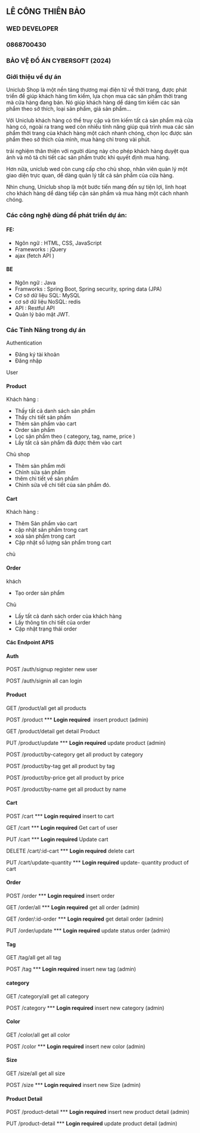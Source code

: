 ## LÊ CÔNG THIÊN BẢO
### WED DEVELOPER
### 0868700430
### BẢO VỆ ĐỒ ÁN CYBERSOFT (2024)


### Giới thiệu về dự án

Uniclub Shop là một nền tảng thương mại điện tử về thời trang,  được phát triển để giúp khách hàng tìm kiếm, lựa chọn mua các sản phẩm thời trang mà cửa hàng đang bán. Nó giúp khách hàng dể dáng tìm kiếm các sản phẩm theo sở thích, loại sản phẩm, giá sản phẩm…

Với Uniclub khách hàng có thể truy cập và tìm kiếm tất cả sản phẩm mà cửa hàng có, ngoài ra trang wed còn nhiều tính năng giúp quá trình mua các sản phẩm thời trang của khách hàng một cách nhanh chóng, chọn lọc được sản phẩm theo sở thích của mình, mua hàng chỉ trong vài phút.

trải nghiệm thân thiện với người dùng này cho phép khách hàng duyệt qua ảnh và mô tả chi tiết các sản phẩm trước khi quyết định mua hàng.

Hơn nữa, uniclub wed còn cung cấp cho chủ shop, nhân viên quản lý một giao diện trực quan, dể dàng quản lý tất cả sản phẩm của cửa hàng.

Nhìn chung, Uniclub shop là một bước tiến mang đến sự tiện lợi, linh hoạt cho khách hàng dể dàng tiếp cận sản phẩm và mua hàng một cách nhanh chóng.

### Các công nghệ dùng để phát triển dự án:

#### FE:

- Ngôn ngữ :  HTML, CSS, JavaScript
- Frameworks : jQuery
- ajax (fetch API )

#### BE

- Ngôn ngữ : Java
- Framworks : Spring Boot, Spring security, spring data (JPA)
- Cơ sở dữ liệu SQL: MySQL
- cơ sở dữ liệu NoSQL: redis
- API : Restful API
- Quản lý bảo mật JWT.

### Các Tính Năng trong dự án

Authentication

- Đăng ký tài khoản
- Đăng nhập

User

#### Product

Khách hàng :

- Thấy tất cả danh sách sản phẩm
- Thấy chi tiết sản phẩm
- Thêm sản phẩm vào cart
- Order sản phẩm
- Lọc sản phẩm theo ( category, tag, name, price )
- Lấy tất cả sản phẩm đã được thêm vào cart

Chủ shop

- Thêm sản phẩm mới
- Chỉnh sửa sản phẩm
- thêm chi tiết về sản phẩm
- Chỉnh sửa về chi tiết của sản phẩm đó.

#### Cart

Khách hàng :

- Thêm Sản phẩm vào cart
- cập nhật sản phẩm trong  cart
- xoá sản phẩm trong cart
- Cập nhật số lượng sản phẩm trong cart

chủ

#### Order

khách

- Tạo order sản phẩm

Chủ

- Lấy tất cả danh sách order của khách hàng
- Lấy thông tin chi tiết của order
- Cập nhật trạng thái order

#### Các Endpoint APIS

#### Auth

POST            /auth/signup           register new user

POST            /auth/signin           all  can login

#### Product

GET           /product/all      get all products

POST        /product        *** **Login required**      insert product  (admin)

GET       /product/detail    get detail Product

PUT      /product/update  *** **Login required**    update product  (admin)

POST    /product/by-category  get all product by category

POST       /product/by-tag     get all product by tag

POST      /product/by-price   get all product by price

POST     /product/by-name  get all product by name

#### Cart

POST     /cart       *** **Login required**   insert to cart

GET      /cart   *** **Login required**     Get cart of user

PUT      /cart   *** **Login required**    Update cart

DELETE   /cart/:id-cart   *** **Login required**     delete cart

PUT      /cart/update-quantity     *** **Login required**     update- quantity product of cart

#### Order

POST     /order      *** **Login required**   insert order

GET       /order/all    *** **Login required**       get all order  (admin)

GET     /order/:id-order    *** **Login required**    get detail order (admin)

PUT    /order/update    *** **Login required**   update status order  (admin)

#### Tag

GET    /tag/all  get all tag

POST   /tag   *** **Login required**  insert new tag (admin)

#### category

GET    /category/all      get all category

POST     /category   *** **Login required**   insert new category  (admin)

#### Color

GET              /color/all       get all color

POST           /color    *** **Login required**       insert new color  (admin)

#### Size

GET       /size/all    get all size

POST     /size      *** **Login required**   insert new Size  (admin)

#### Product Detail

POST      /product-detail      *** **Login required**    insert new product detail  (admin)

PUT      /product-detail         *** **Login required**     update product detail   (admin)